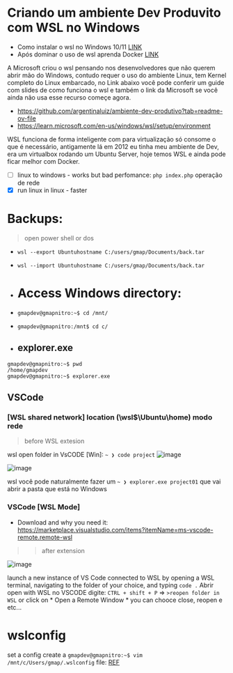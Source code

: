 # Criando um ambiente Dev Produvito com WSL no Windows


- Como instalar o wsl no Windows 10/11 [LINK](https://github.com/geraldotech/CheatSheets/blob/main/Linux/Docs/WSL-Windows_Subsystem_for_Linux.md)
- Após dominar o uso de wsl aprenda Docker [LINK](https://github.com/geraldotech/CheatSheets/blob/main/Docker.md)

A Microsoft criou o wsl pensando nos desenvolvedores que não querem abrir mão do Windows, contudo requer o uso do ambiente Linux, tem  Kernel completo do Linux embarcado, no Link abaixo você pode conferir um guide com slides de como funciona o wsl e também o link da Microsoft
se você ainda não usa esse recurso começe agora.

- https://github.com/argentinaluiz/ambiente-dev-produtivo?tab=readme-ov-file
- https://learn.microsoft.com/en-us/windows/wsl/setup/environment

WSL funciona de forma inteligente com para virtualização só consome o que é necessário, antigamente lá em 2012 eu tinha meu ambiente de Dev, era um virtualbox rodando um Ubuntu Server, hoje temos WSL e ainda pode ficar melhor com Docker.

- [ ] linux to windows - works but bad perfomance: `php index.php` operação de rede
- [x] run linux in linux - faster

# Backups:
> open power shell or dos
> 
- `wsl --export Ubuntuhostname C:/users/gmap/Documents/back.tar`
- `wsl --import Ubuntuhostname C:/users/gmap/Documents/back.tar`



- # Access Windows directory:
- `gmapdev@gmapnitro:~$ cd /mnt/`
- `gmapdev@gmapnitro:/mnt$ cd c/`

- ## explorer.exe 

```shell
gmapdev@gmapnitro:~$ pwd
/home/gmapdev
gmapdev@gmapnitro:~$ explorer.exe
```

## VSCode

### [WSL shared network] location (\wsl$\Ubuntu\home) modo rede
> before WSL extesion

wsl open folder in VsCODE [Win]: `~ ❯ code project`
![image](https://github.com/geraldotech/CheatSheets/assets/92253544/b279bec4-d379-43e2-9b51-f0f110fa8aac)

![image](https://github.com/geraldotech/CheatSheets/assets/92253544/a15a2ccc-c429-409d-8ac2-1dd1997878b1)


wsl você pode naturalmente fazer um `~ ❯ explorer.exe project01` que vai abrir a pasta que está no Windows

### VSCode [WSL Mode]

- Download and why you need it: https://marketplace.visualstudio.com/items?itemName=ms-vscode-remote.remote-wsl

>> after extension

![image](https://github.com/geraldotech/CheatSheets/assets/92253544/96ff3e07-a186-4399-8bc2-4ee5934f8fc0)

launch a new instance of VS Code connected to WSL by opening a WSL terminal, navigating to the folder of your choice, and typing `code .`
Abrir open with WSL no VSCODE digite: `CTRL + shift + P` => `>reopen folder in WSL` or click on * Open a Remote Window * you can chooce close, reopen e etc...


# wslconfig

set a config create a  `gmapdev@gmapnitro:~$ vim /mnt/c/Users/gmap/.wslconfig` file: [REF](https://youtu.be/vkJr0mK_u6s?t=5263)



